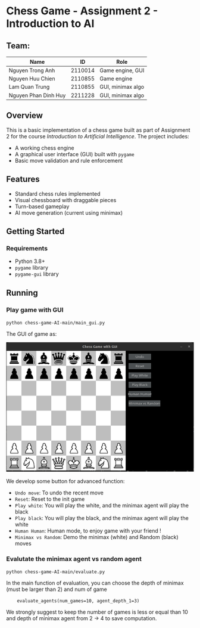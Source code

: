 # Chess Game - Assignment 2 - Introduction to AI

## Team:

| Name              | ID        | Role                    |
|-------------------|-----------|-------------------------|
| Nguyen Trong Anh  | 2110014   | Game engine, GUI        |
| Nguyen Huu Chien  | 2110855   | Game engine             |
| Lam Quan Trung    | 2110855   | GUI, minimax algo       |
| Nguyen Phan Dinh Huy | 2211228   | GUI, minimax algo       |
 

## Overview

This is a basic implementation of a chess game built as part of Assignment 2 for the course *Introduction to Artificial Intelligence*. The project includes:

- A working chess engine
- A graphical user interface (GUI) built with `pygame`
- Basic move validation and rule enforcement

## Features

- Standard chess rules implemented
- Visual chessboard with draggable pieces
- Turn-based gameplay
- AI move generation (current using minimax)

## Getting Started

### Requirements

- Python 3.8+
- `pygame` library
- `pygame-gui` library

## Running 

### Play game with GUI 

```
python chess-game-AI-main/main_gui.py
```
The GUI of game as:

![alt text](chess-game-AI-main/images/game_gui.png)

We develop some button for advanced function:

- `Undo move`: To undo the recent move 
- `Reset`: Reset to the init game 
- `Play white`: You will play the white, and the minimax agent will play the black
- `Play black`: You will play the black, and the minimax agent will play the white
- `Human Human`: Human mode, to enjoy game with your friend !
- `Minimax vs Random`: Demo the minimax (white) and Random (black) moves 

### Evalutate the minimax agent vs random agent 

```
python chess-game-AI-main/evaluate.py
```

In the main function of evaluation, you can choose the depth of minimax (must be larger than 2) and num of game
```
    evaluate_agents(num_games=10, agent_depth_1=3)
```
We strongly suggest to keep the number of games is less or equal than 10 and depth of minimax agent from 2 -> 4 to save computation.